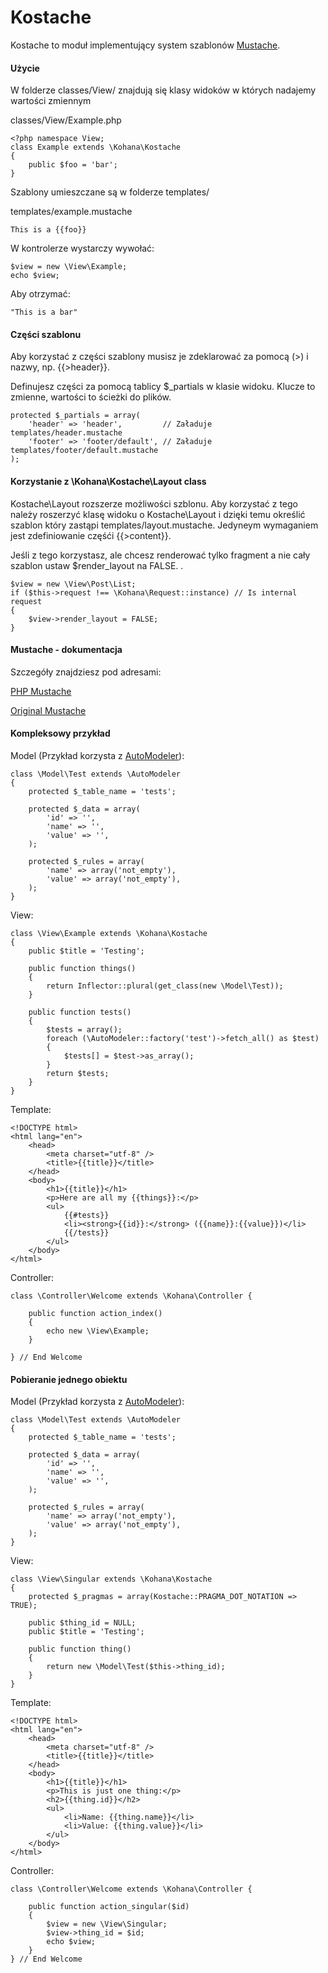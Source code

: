 # Kostache

Kostache to moduł implementujący system szablonów [Mustache](http://defunkt.github.com/mustache/).


#### Użycie

W folderze classes/View/ znajdują się klasy widoków w których nadajemy wartości zmiennym

classes/View/Example.php

	<?php namespace View;
	class Example extends \Kohana\Kostache
	{
		public $foo = 'bar';
	}

Szablony umieszczane są w folderze templates/

templates/example.mustache

	This is a {{foo}}

W kontrolerze wystarczy wywołać:

	$view = new \View\Example;
	echo $view;

Aby otrzymać:

	"This is a bar"

#### Części szablonu

Aby korzystać z części szablony musisz je zdeklarować za pomocą (>) i nazwy, np. {{>header}}.

Definujesz części za pomocą tablicy $_partials w klasie widoku.  Klucze to zmienne, wartości to ścieżki do plików.

	protected $_partials = array(
		'header' => 'header',         // Załaduje templates/header.mustache
		'footer' => 'footer/default', // Załaduje templates/footer/default.mustache
	);

#### Korzystanie z  \Kohana\Kostache\Layout class

Kostache\Layout rozszerze możliwości szblonu. Aby korzystać z tego należy roszerzyć klasę widoku o Kostache\Layout i dzięki temu określić szablon który zastąpi templates/layout.mustache. Jedyneym wymaganiem jest zdefiniowanie częśći {{>content}}.

Jeśli z tego korzystasz, ale chcesz renderować tylko fragment a nie cały szablon ustaw $render_layout na FALSE. .

    $view = new \View\Post\List;
    if ($this->request !== \Kohana\Request::instance) // Is internal request
    {
        $view->render_layout = FALSE;
    }

#### Mustache - dokumentacja

Szczegóły znajdziesz pod adresami:

[PHP Mustache](http://github.com/bobthecow/mustache.php)

[Original Mustache](http://defunkt.github.com/mustache/)


#### Kompleksowy przykład 

Model (Przykład korzysta z [AutoModeler](http://github.com/zombor/Auto-Modeler)):

	class \Model\Test extends \AutoModeler
	{
		protected $_table_name = 'tests';

		protected $_data = array(
			'id' => '',
			'name' => '',
			'value' => '',
		);

		protected $_rules = array(
			'name' => array('not_empty'),
			'value' => array('not_empty'),
		);
	}

View:

	class \View\Example extends \Kohana\Kostache
	{
		public $title = 'Testing';

		public function things()
		{
			return Inflector::plural(get_class(new \Model\Test));
		}

		public function tests()
		{
			$tests = array();
			foreach (\AutoModeler::factory('test')->fetch_all() as $test)
			{
				$tests[] = $test->as_array();
			}
			return $tests;
		}
	}

Template:

	<!DOCTYPE html>
	<html lang="en">
		<head>
			<meta charset="utf-8" />
			<title>{{title}}</title>
		</head>
		<body>
			<h1>{{title}}</h1>
			<p>Here are all my {{things}}:</p>
			<ul>
				{{#tests}}
				<li><strong>{{id}}:</strong> ({{name}}:{{value}})</li>
				{{/tests}}
			</ul>
		</body>
	</html>

Controller:

	class \Controller\Welcome extends \Kohana\Controller {

		public function action_index()
		{
			echo new \View\Example;
		}

	} // End Welcome

#### Pobieranie jednego obiektu

Model (Przykład korzysta z [AutoModeler](http://github.com/zombor/Auto-Modeler)):

	class \Model\Test extends \AutoModeler
	{
		protected $_table_name = 'tests';

		protected $_data = array(
			'id' => '',
			'name' => '',
			'value' => '',
		);

		protected $_rules = array(
			'name' => array('not_empty'),
			'value' => array('not_empty'),
		);
	}

View:

	class \View\Singular extends \Kohana\Kostache
	{
		protected $_pragmas = array(Kostache::PRAGMA_DOT_NOTATION => TRUE);

		public $thing_id = NULL;
		public $title = 'Testing';

		public function thing()
		{
			return new \Model\Test($this->thing_id);
		}
	}

Template:

	<!DOCTYPE html>
	<html lang="en">
		<head>
			<meta charset="utf-8" />
			<title>{{title}}</title>
		</head>
		<body>
			<h1>{{title}}</h1>
			<p>This is just one thing:</p>
			<h2>{{thing.id}}</h2>
			<ul>
				<li>Name: {{thing.name}}</li>
				<li>Value: {{thing.value}}</li>
			</ul>
		</body>
	</html>

Controller:

	class \Controller\Welcome extends \Kohana\Controller {

		public function action_singular($id)
		{
			$view = new \View\Singular;
			$view->thing_id = $id;
			echo $view;
		}
	} // End Welcome
